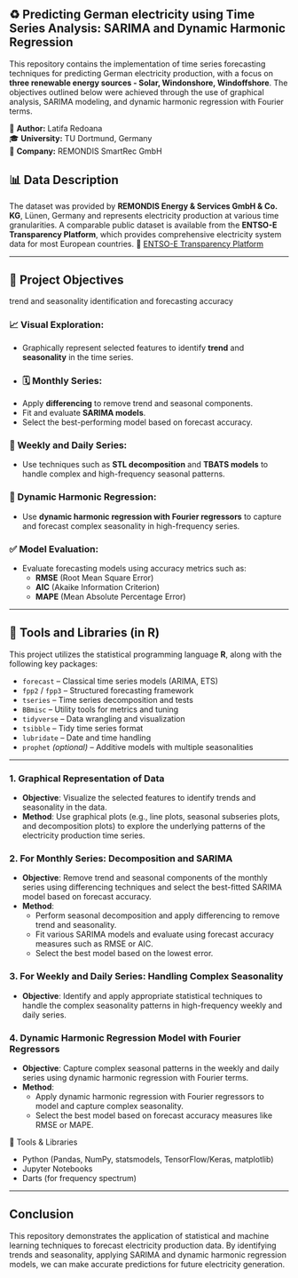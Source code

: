
## ♻️ Predicting German electricity using Time Series Analysis: SARIMA and Dynamic Harmonic Regression

This repository contains the implementation of time series forecasting techniques for predicting German electricity production, with a focus on **three renewable energy sources - Solar, Windonshore, Windoffshore**.  The objectives outlined below were achieved through the use of graphical analysis, SARIMA modeling, and dynamic harmonic regression with Fourier terms.

📘 **Author:** Latifa Redoana  
🎓 **University:** TU Dortmund, Germany  
🏢 **Company:** REMONDIS SmartRec GmbH

## 📊 Data Description

The dataset was provided by **REMONDIS Energy & Services GmbH & Co. KG**, Lünen, Germany and represents electricity production at various time granularities. A comparable public dataset is available from the **ENTSO-E Transparency Platform**, which provides comprehensive electricity system data for most European countries.
🔗 [ENTSO-E Transparency Platform](https://transparency.entsoe.eu/)

---

## 🎯 Project Objectives
trend and seasonality identification and forecasting accuracy
### 📈 Visual Exploration:
- Graphically represent selected features to identify **trend** and **seasonality** in the time series.
- ### 🗓️ Monthly Series:
- Apply **differencing** to remove trend and seasonal components.
- Fit and evaluate **SARIMA models**.
- Select the best-performing model based on forecast accuracy.

### 📅 Weekly and Daily Series:
- Use techniques such as **STL decomposition** and **TBATS models** to handle complex and high-frequency seasonal patterns.

### 🎵 Dynamic Harmonic Regression:
- Use **dynamic harmonic regression with Fourier regressors** to capture and forecast complex seasonality in high-frequency series.

### ✅ Model Evaluation:
- Evaluate forecasting models using accuracy metrics such as:
  - **RMSE** (Root Mean Square Error)
  - **AIC** (Akaike Information Criterion)
  - **MAPE** (Mean Absolute Percentage Error)

---

## 🧰 Tools and Libraries (in R)

This project utilizes the statistical programming language **R**, along with the following key packages:

- `forecast` – Classical time series models (ARIMA, ETS)
- `fpp2` / `fpp3` – Structured forecasting framework
- `tseries` – Time series decomposition and tests
- `BBmisc` – Utility tools for metrics and tuning
- `tidyverse` – Data wrangling and visualization
- `tsibble` – Tidy time series format
- `lubridate` – Date and time handling
- `prophet` *(optional)* – Additive models with multiple seasonalities


---
### 1. Graphical Representation of Data
- **Objective**: Visualize the selected features to identify trends and seasonality in the data.
- **Method**: Use graphical plots (e.g., line plots, seasonal subseries plots, and decomposition plots) to explore the underlying patterns of the electricity production time series.

### 2. For Monthly Series: Decomposition and SARIMA
- **Objective**: Remove trend and seasonal components of the monthly series using differencing techniques and select the best-fitted SARIMA model based on forecast accuracy.
- **Method**: 
  - Perform seasonal decomposition and apply differencing to remove trend and seasonality.
  - Fit various SARIMA models and evaluate using forecast accuracy measures such as RMSE or AIC.
  - Select the best model based on the lowest error.

### 3. For Weekly and Daily Series: Handling Complex Seasonality
- **Objective**: Identify and apply appropriate statistical techniques to handle the complex seasonality patterns in high-frequency weekly and daily series.


### 4. Dynamic Harmonic Regression Model with Fourier Regressors
- **Objective**: Capture complex seasonal patterns in the weekly and daily series using dynamic harmonic regression with Fourier terms.
- **Method**: 
  - Apply dynamic harmonic regression with Fourier regressors to model and capture complex seasonality.
  - Select the best model based on forecast accuracy measures like RMSE or MAPE.


🧠 Tools & Libraries
- Python (Pandas, NumPy, statsmodels, TensorFlow/Keras, matplotlib)
- Jupyter Notebooks
- Darts (for frequency spectrum)

---
## Conclusion
This repository demonstrates the application of statistical and machine learning techniques to forecast electricity production data. By identifying trends and seasonality, applying SARIMA and dynamic harmonic regression models, we can make accurate predictions for future electricity generation.
